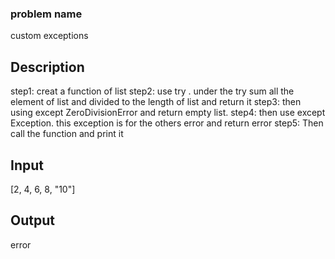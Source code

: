 ### problem name

custom exceptions

## Description

step1: creat a function of list
step2: use try . under the try sum all the element of list and divided to the length of list and return it
step3: then using  except ZeroDivisionError and return empty list.
step4: then use except Exception. this exception is for the others error and return error
step5: Then call the function and print it


## Input

 [2, 4, 6, 8, "10"]

## Output

error